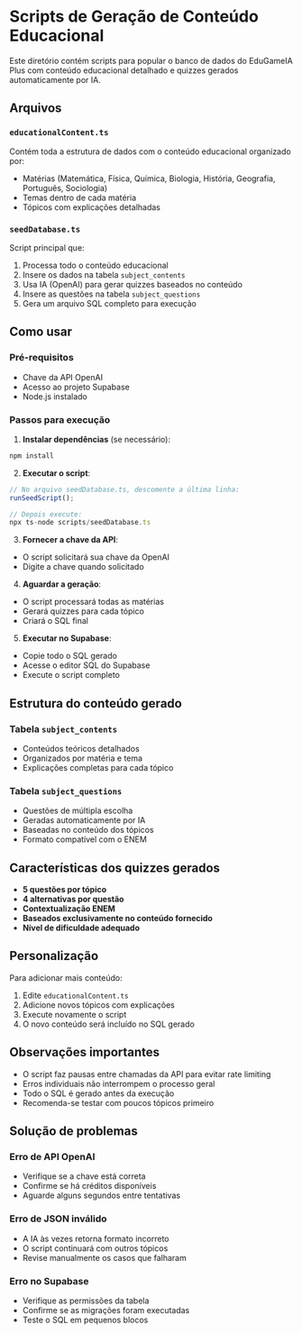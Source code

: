
# Scripts de Geração de Conteúdo Educacional

Este diretório contém scripts para popular o banco de dados do EduGameIA Plus com conteúdo educacional detalhado e quizzes gerados automaticamente por IA.

## Arquivos

### `educationalContent.ts`
Contém toda a estrutura de dados com o conteúdo educacional organizado por:
- Matérias (Matemática, Física, Química, Biologia, História, Geografia, Português, Sociologia)
- Temas dentro de cada matéria
- Tópicos com explicações detalhadas

### `seedDatabase.ts`
Script principal que:
1. Processa todo o conteúdo educacional
2. Insere os dados na tabela `subject_contents`
3. Usa IA (OpenAI) para gerar quizzes baseados no conteúdo
4. Insere as questões na tabela `subject_questions`
5. Gera um arquivo SQL completo para execução

## Como usar

### Pré-requisitos
- Chave da API OpenAI
- Acesso ao projeto Supabase
- Node.js instalado

### Passos para execução

1. **Instalar dependências** (se necessário):
```bash
npm install
```

2. **Executar o script**:
```typescript
// No arquivo seedDatabase.ts, descomente a última linha:
runSeedScript();

// Depois execute:
npx ts-node scripts/seedDatabase.ts
```

3. **Fornecer a chave da API**:
- O script solicitará sua chave da OpenAI
- Digite a chave quando solicitado

4. **Aguardar a geração**:
- O script processará todas as matérias
- Gerará quizzes para cada tópico
- Criará o SQL final

5. **Executar no Supabase**:
- Copie todo o SQL gerado
- Acesse o editor SQL do Supabase
- Execute o script completo

## Estrutura do conteúdo gerado

### Tabela `subject_contents`
- Conteúdos teóricos detalhados
- Organizados por matéria e tema
- Explicações completas para cada tópico

### Tabela `subject_questions`
- Questões de múltipla escolha
- Geradas automaticamente por IA
- Baseadas no conteúdo dos tópicos
- Formato compatível com o ENEM

## Características dos quizzes gerados

- **5 questões por tópico**
- **4 alternativas por questão**
- **Contextualização ENEM**
- **Baseados exclusivamente no conteúdo fornecido**
- **Nível de dificuldade adequado**

## Personalização

Para adicionar mais conteúdo:

1. Edite `educationalContent.ts`
2. Adicione novos tópicos com explicações
3. Execute novamente o script
4. O novo conteúdo será incluído no SQL gerado

## Observações importantes

- O script faz pausas entre chamadas da API para evitar rate limiting
- Erros individuais não interrompem o processo geral
- Todo o SQL é gerado antes da execução
- Recomenda-se testar com poucos tópicos primeiro

## Solução de problemas

### Erro de API OpenAI
- Verifique se a chave está correta
- Confirme se há créditos disponíveis
- Aguarde alguns segundos entre tentativas

### Erro de JSON inválido
- A IA às vezes retorna formato incorreto
- O script continuará com outros tópicos
- Revise manualmente os casos que falharam

### Erro no Supabase
- Verifique as permissões da tabela
- Confirme se as migrações foram executadas
- Teste o SQL em pequenos blocos
